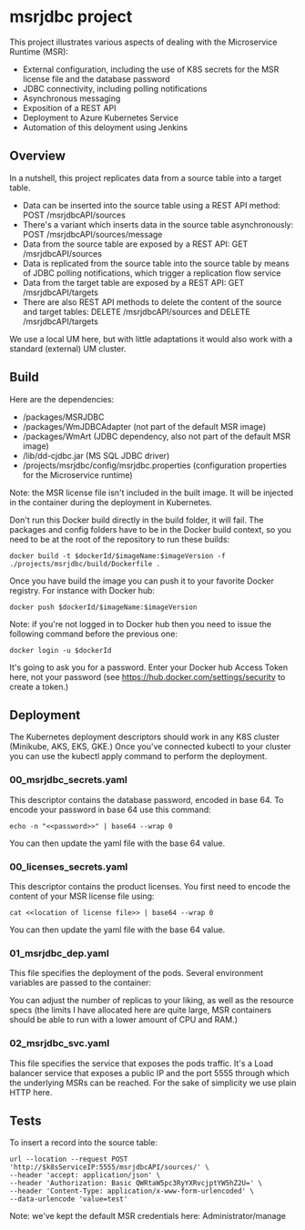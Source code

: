 # msrjdbc project

This project illustrates various aspects of dealing with the Microservice Runtime (MSR):
- External configuration, including the use of K8S secrets for the MSR license file and the database password
- JDBC connectivity, including polling notifications
- Asynchronous messaging
- Exposition of a REST API
- Deployment to Azure Kubernetes Service
- Automation of this deloyment using Jenkins

## Overview

In a nutshell, this project replicates data from a source table into a target table.
- Data can be inserted into the source table using a REST API method: POST /msrjdbcAPI/sources
- There's a variant which inserts data in the source table asynchronously: POST /msrjdbcAPI/sources/message
- Data from the source table are exposed by a REST API: GET /msrjdbcAPI/sources
- Data is replicated from the source table into the source table by means of JDBC polling notifications, which trigger a replication flow service
- Data from the target table are exposed by a REST API: GET /msrjdbcAPI/targets
- There are also REST API methods to delete the content of the source and target tables: DELETE /msrjdbcAPI/sources and DELETE /msrjdbcAPI/targets

We use a local UM here, but with little adaptations it would also work with a standard (external) UM cluster.

## Build

Here are the dependencies:
- /packages/MSRJDBC
- /packages/WmJDBCAdapter (not part of the default MSR image)
- /packages/WmArt (JDBC dependency, also not part of the default MSR image)
- /lib/dd-cjdbc.jar (MS SQL JDBC driver)
- /projects/msrjdbc/config/msrjdbc.properties (configuration properties for the Microservice runtime)

Note: the MSR license file isn't included in the built image. It will be injected in the container during the deployment in Kubernetes.

Don't run this Docker build directly in the build folder, it will fail.
The packages and config folders have to be in the Docker build context, so you need to be at the root of the repository to run these builds:
```
docker build -t $dockerId/$imageName:$imageVersion -f ./projects/msrjdbc/build/Dockerfile .
```

Once you have build the image you can push it to your favorite Docker registry. For instance with Docker hub:
```
docker push $dockerId/$imageName:$imageVersion
```

Note: if you're not logged in to Docker hub then you need to issue the following command before the previous one:
```
docker login -u $dockerId
```
It's going to ask you for a password. Enter your Docker hub Access Token here, not your password (see https://hub.docker.com/settings/security to create a token.)

## Deployment

The Kubernetes deployment descriptors should work in any K8S cluster (Minikube, AKS, EKS, GKE.)
Once you've connected kubectl to your cluster you can use the kubectl apply command to perform the deployment.

### 00_msrjdbc_secrets.yaml

This descriptor contains the database password, encoded in base 64.
To encode your password in base 64 use this command:
```
echo -n "<<password>>" | base64 --wrap 0
```
You can then update the yaml file with the base 64 value.

### 00_licenses_secrets.yaml

This descriptor contains the product licenses.
You first need to encode the content of your MSR license file using:
```
cat <<location of license file>> | base64 --wrap 0
```
You can then update the yaml file with the base 64 value.

### 01_msrjdbc_dep.yaml

This file specifies the deployment of the pods.
Several environment variables are passed to the container:



You can adjust the number of replicas to your liking, as well as the resource specs (the limits I have allocated here are quite large, MSR containers should be able to run with a lower amount of CPU and RAM.)

### 02_msrjdbc_svc.yaml

This file specifies the service that exposes the pods traffic.
It's a Load balancer service that exposes a public IP and the port 5555 through which the underlying MSRs can be reached.
For the sake of simplicity we use plain HTTP here.

## Tests

To insert a record into the source table:
```
url --location --request POST 'http://$k8sServiceIP:5555/msrjdbcAPI/sources/' \
--header 'accept: application/json' \
--header 'Authorization: Basic QWRtaW5pc3RyYXRvcjptYW5hZ2U=' \
--header 'Content-Type: application/x-www-form-urlencoded' \
--data-urlencode 'value=test'
```

Note: we've kept the default MSR credentials here: Administrator/manage
